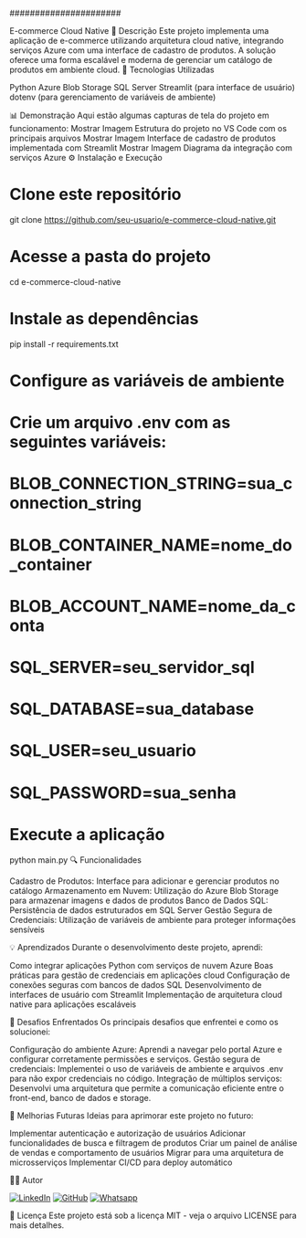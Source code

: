 ######################

E-commerce Cloud Native
📝 Descrição
Este projeto implementa uma aplicação de e-commerce utilizando arquitetura cloud native, integrando serviços Azure com uma interface de cadastro de produtos. A solução oferece uma forma escalável e moderna de gerenciar um catálogo de produtos em ambiente cloud.
🚀 Tecnologias Utilizadas

Python
Azure Blob Storage
SQL Server
Streamlit (para interface de usuário)
dotenv (para gerenciamento de variáveis de ambiente)

📊 Demonstração
Aqui estão algumas capturas de tela do projeto em funcionamento:
Mostrar Imagem
Estrutura do projeto no VS Code com os principais arquivos
Mostrar Imagem
Interface de cadastro de produtos implementada com Streamlit
Mostrar Imagem
Diagrama da integração com serviços Azure
⚙️ Instalação e Execução

# Clone este repositório

git clone https://github.com/seu-usuario/e-commerce-cloud-native.git

# Acesse a pasta do projeto

cd e-commerce-cloud-native

# Instale as dependências

pip install -r requirements.txt

# Configure as variáveis de ambiente

# Crie um arquivo .env com as seguintes variáveis:

# BLOB_CONNECTION_STRING=sua_connection_string

# BLOB_CONTAINER_NAME=nome_do_container

# BLOB_ACCOUNT_NAME=nome_da_conta

# SQL_SERVER=seu_servidor_sql

# SQL_DATABASE=sua_database

# SQL_USER=seu_usuario

# SQL_PASSWORD=sua_senha

# Execute a aplicação

python main.py
🔍 Funcionalidades

Cadastro de Produtos: Interface para adicionar e gerenciar produtos no catálogo
Armazenamento em Nuvem: Utilização do Azure Blob Storage para armazenar imagens e dados de produtos
Banco de Dados SQL: Persistência de dados estruturados em SQL Server
Gestão Segura de Credenciais: Utilização de variáveis de ambiente para proteger informações sensíveis

💡 Aprendizados
Durante o desenvolvimento deste projeto, aprendi:

Como integrar aplicações Python com serviços de nuvem Azure
Boas práticas para gestão de credenciais em aplicações cloud
Configuração de conexões seguras com bancos de dados SQL
Desenvolvimento de interfaces de usuário com Streamlit
Implementação de arquitetura cloud native para aplicações escaláveis

🧩 Desafios Enfrentados
Os principais desafios que enfrentei e como os solucionei:

Configuração do ambiente Azure: Aprendi a navegar pelo portal Azure e configurar corretamente permissões e serviços.
Gestão segura de credenciais: Implementei o uso de variáveis de ambiente e arquivos .env para não expor credenciais no código.
Integração de múltiplos serviços: Desenvolvi uma arquitetura que permite a comunicação eficiente entre o front-end, banco de dados e storage.

🔮 Melhorias Futuras
Ideias para aprimorar este projeto no futuro:

Implementar autenticação e autorização de usuários
Adicionar funcionalidades de busca e filtragem de produtos
Criar um painel de análise de vendas e comportamento de usuários
Migrar para uma arquitetura de microsserviços
Implementar CI/CD para deploy automático

👨‍💻 Autor

[![LinkedIn](https://img.shields.io/badge/LinkedIn-lindembergs-blue?logo=linkedin)](https://www.linkedin.com/in/lindembergs/)
[![GitHub](https://avatars.githubusercontent.com/u/101612031?v=4)](https://github.com/lindembergs)
[![Whatsapp](<https://img.shields.io/badge/Whatsapp-(83)%99308--8753-%237289DA?logo=whatsapp>)](https://wa.me/+5583993088753)

📄 Licença
Este projeto está sob a licença MIT - veja o arquivo LICENSE para mais detalhes.
